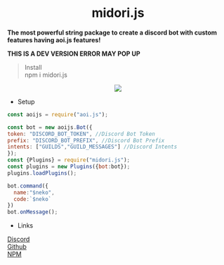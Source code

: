 

<h1 align="center">midori.js</h1>





**The most powerful string package to create a discord bot with custom features having aoi.js features!**

**THIS IS A DEV VERSION ERROR MAY POP UP**


> Install
> <br>
> npm i midori.js

<center> <img src = "https://images-ext-1.discordapp.net/external/eCKDusivhESv7loW1dVtR5wtb2pXqS8n2Vm_7b7JkSM/%3Fdownloads%3Dtrue/https/nodei.co/npm/midori.js.png?width=199&height=42"> </center>


* Setup

```js
const aoijs = require("aoi.js");

const bot = new aoijs.Bot({
token: "DISCORD_BOT_TOKEN", //Discord Bot Token
prefix: "DISCORD_BOT_PREFIX", //Discord Bot Prefix
intents: ["GUILDS","GUILD_MESSAGES"] //Discord Intents
});
const {Plugins} = require("midori.js");
const plugins = new Plugins({bot:bot});
plugins.loadPlugins();

bot.command({
  name:"$neko",
  code:`$neko`
})
bot.onMessage();
```

* Links

[Discord](https://discord.gg/KTFnKuPSqW)
<br>
[Github]()
<br>
[NPM](https://www.npmjs.com/package/midori.js)




